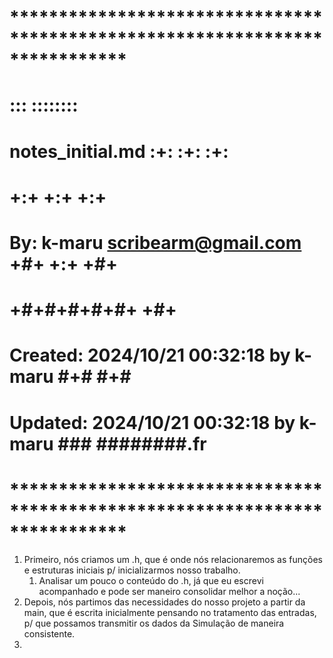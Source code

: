# **************************************************************************** #
#                                                                              #
#                                                         :::      ::::::::    #
#    notes_initial.md                                   :+:      :+:    :+:    #
#                                                     +:+ +:+         +:+      #
#    By: k-maru <scribearm@gmail.com>               +#+  +:+       +#+         #
#                                                 +#+#+#+#+#+   +#+            #
#    Created: 2024/10/21 00:32:18 by k-maru            #+#    #+#              #
#    Updated: 2024/10/21 00:32:18 by k-maru           ###   ########.fr        #
#                                                                              #
# **************************************************************************** #

1. Primeiro, nós criamos um .h, que é onde nós relacionaremos as funções e estruturas iniciais p/ inicializarmos nosso trabalho.
   1. Analisar um pouco o conteúdo do .h, já que eu escrevi acompanhado e pode ser maneiro consolidar melhor a noção...
2. Depois, nós partimos das necessidades do nosso projeto a partir da main, que é escrita inicialmente pensando no tratamento das entradas, p/ que possamos transmitir os dados da Simulação de maneira consistente.
3. 